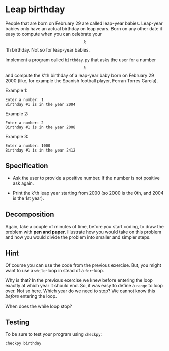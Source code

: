 # Leap birthday

People that are born on February 29 are called leap-year babies. Leap-year babies only have an actual birthday on leap years. Born on any other date it easy to compute when you can celebrate your $$k$$'th birthday. Not so for leap-year babies.

Implement a program called `birthday.py` that asks the user for a number $$k$$ and compute the k'th birthday of a leap-year baby born on February 29 2000 (like, for example the Spanish football player, Ferran Torres García).

Example 1:

	Enter a number: 1
	Birthday #1 is in the year 2004

Example 2:

	Enter a number: 2
	Birthday #1 is in the year 2008

Example 3:

	Enter a number: 1000
	Birthday #1 is in the year 2412

## Specification

* Ask the user to provide a positive number. If the number is not positive ask again.

* Print the k'th leap year starting from 2000 (so 2000 is the 0th, and 2004 is the 1st year).

## Decomposition
Again, take a couple of minutes of time, before you start coding, to draw the problem with **pen and paper**. Illustrate how you would take on this problem and how you would divide the problem into smaller and simpler steps.

## Hint
Of course you can use the code from the previous exercise. But, you might want to use a `while`-loop in stead of a `for`-loop.

Why is that? In the previous exercise we knew before entering the loop exactly at which year it should end. So, it was easy to define a `range` to loop over. Not so here. Which year do we need to stop? We cannot know this *before* entering the loop.

When does the while loop stop?

## Testing

To be sure to test your program using `checkpy`:

    checkpy birthday
